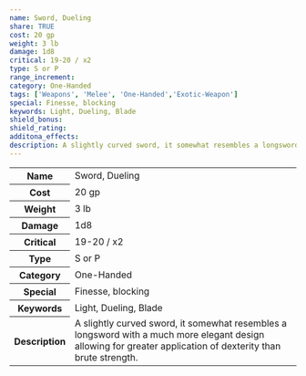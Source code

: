 ```yaml
---
name: Sword, Dueling
share: TRUE
cost: 20 gp
weight: 3 lb
damage: 1d8
critical: 19-20 / x2
type: S or P
range_increment: 
category: One-Handed
tags: ['Weapons', 'Melee', 'One-Handed','Exotic-Weapon']
special: Finesse, blocking
keywords: Light, Dueling, Blade
shield_bonus: 
shield_rating: 
additona_effects: 
description: A slightly curved sword, it somewhat resembles a longsword with a much more elegant design allowing for greater application of dexterity than brute strength.
---
```

<p><span style="overflow-x: auto;"><table><tbody><tr><th>Name</th><td>Sword, Dueling</td></tr><tr><th>Cost</th><td>20 gp</td></tr><tr><th>Weight</th><td>3 lb</td></tr><tr><th>Damage</th><td>1d8</td></tr><tr><th>Critical</th><td>19-20 / x2</td></tr><tr><th>Type</th><td>S or P</td></tr><tr><th>Category</th><td>One-Handed</td></tr><tr><th>Special</th><td>Finesse, blocking</td></tr><tr><th>Keywords</th><td>Light, Dueling, Blade</td></tr><tr><th>Description</th><td>A slightly curved sword, it somewhat resembles a longsword with a much more elegant design allowing for greater application of dexterity than brute strength.</td></tr></tbody></table></span></p>